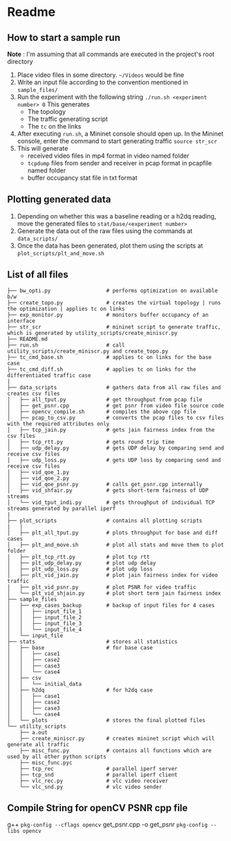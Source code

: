 # Readme

## How to start a sample run

**Note** : I'm assuming that all commands are executed in the project's root directory

1. Place video files in some directory. `~/Videos` would be fine
2. Write an input file according to the convention mentioned in  `sample_files/`
3. Run the experiment with the following string
    `./run.sh <experiment number> 0`
    This generates 
    * The topology
    * The traffic generating script
    * The `tc` on the links
4. After executing `run.sh`, a Mininet console should open up. In the Mininet console, enter the command to start generating traffic
    `source str_scr`
5. This will generate
    * received video files in mp4 format in video named folder 
    * `tcpdump` files from sender and receiver in pcap format in pcapfile named folder 
    * buffer occupancy stat file in txt format

## Plotting generated data
1. Depending on whether this was a baseline reading or a h2dq reading, move the generated files to `stat/base/<experiment number>`
2. Generate the data out of the raw files using the commands at `data_scripts/`
3. Once the data has been generated, plot them using the scripts at `plot_scripts/plt_and_move.sh`



## List of all files

```
├── bw_opti.py                  # performs optimization on available b/w
├── create_topo.py              # creates the virtual topology | runs the optimization | applies tc on links
├── exp_monitor.py              # monitors buffer occupancy of an interface
├── str_scr                     # mininet script to generate traffic, which is generated by utility_scripts/create_miniscr.py
├── README.md
├── run.sh                      # call utility_scripts/create_miniscr.py and create_topo.py
├── tc_cmd_base.sh              # applies tc on links for the base case
├── tc_cmd_diff.sh              # applies tc on links for the differentiated traffic case
|
├── data_scripts                # gathers data from all raw files and creates csv files
│   ├── all_tput.py             # get throughput from pcap file
│   ├── get_psnr.cpp            # get psnr from video file source code
│   ├── opencv_compile.sh       # compiles the above cpp file
│   ├── pcap_to_csv.py          # converts the pcap files to csv files with the required attributes only
│   ├── tcp_jain.py             # gets jain fairness index from the csv files
│   ├── tcp_rtt.py              # gets round trip time
│   ├── udp_delay.py            # gets UDP delay by comparing send and receive csv files
│   ├── udp_loss.py             # gets UDP loss by comparing send and receive csv files
│   ├── vid_qoe_1.py
│   ├── vid_qoe_2.py
│   ├── vid_qoe_psnr.py         # calls get_psnr.cpp internally
│   ├── vid_shfair.py           # gets short-term fairness of UDP streams
│   └── vid_tput_indi.py        # gets throughput of individual TCP streams generated by parallel iperf
|
├── plot_scripts                # contains all plotting scripts
|   |
│   ├── plt_all_tput.py         # plots throughput for base and diff cases
│   ├── plt_and_move.sh         # plot all stats and move them to plot folder
│   ├── plt_tcp_rtt.py          # plot tcp rtt
│   ├── plt_udp_delay.py        # plot udp delay
│   ├── plt_udp_loss.py         # plot udp loss
│   ├── plt_vid_jain.py         # plot jain fairness index for video traffic
│   ├── plt_vid_psnr.py         # plot PSNR for video traffic
│   └── plt_vid_shjain.py       # plot short term jain fairness index
├── sample_files
│   ├── exp_cases_backup        # backup of input files for 4 cases
│   │   ├── input_file_1
│   │   ├── input_file_2
│   │   ├── input_file_3
│   │   └── input_file_4
│   └── input_file
├── stats                       # stores all statistics
│   ├── base                    # for base case
│   │   ├── case1
│   │   ├── case2								 
│   │   ├── case3
│   │   └── case4
│   ├── csv
│   │   └── initial_data
│   ├── h2dq                    # for h2dq case
│   │   ├── case1
│   │   ├── case2
│   │   ├── case3
│   │   └── case4
│   └── plots                   # stores the final plotted files
└── utility_scripts
    ├── a.out
    ├── create_miniscr.py       # creates mininet script which will generate all traffic
    ├── misc_func.py            # contains all functions which are used by all other python scripts
    ├── misc_func.pyc
    ├── tcp_rec                 # parallel iperf server
    ├── tcp_snd                 # parallel iperf client
    ├── vlc_rec.py              # vlc video receiver
    └── vlc_snd.py              # vlc video sender
```

## Compile String for openCV PSNR cpp file
g++ `pkg-config --cflags opencv` get_psnr.cpp -o get_psnr `pkg-config --libs opencv`
